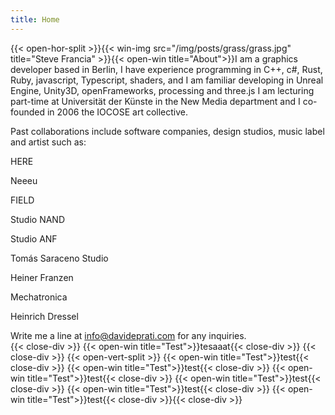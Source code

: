 ```yaml
---
title: Home
---
```

<!-- {{< figure src="/img/posts/grass/grass.jpg" title="An elephant at sunset" >}} -->
{{< open-hor-split >}}{{< win-img src="/img/posts/grass/grass.jpg" title="Steve Francia" >}}{{< open-win title="About">}}I am a graphics developer based in Berlin, I have experience programming in C++, c#, Rust, Ruby, javascript, Typescript, shaders, and I am familiar developing in Unreal Engine, Unity3D, openFrameworks, processing and three.js
I am lecturing part-time at Universität der Künste in the New Media department and I co-founded in 2006 the IOCOSE art collective.

Past collaborations include software companies, design studios, music label and artist such as:

HERE

Neeeu

FIELD

Studio NAND

Studio ANF

Tomás Saraceno Studio

Heiner Franzen

Mechatronica

Heinrich Dressel


Write me a line at info@davideprati.com for any inquiries.     
{{< close-div >}}
{{< open-win title="Test">}}tesaaat{{< close-div >}}
{{< close-div >}}
{{< open-vert-split >}}
{{< open-win title="Test">}}test{{< close-div >}}
{{< open-win title="Test">}}test{{< close-div >}}
{{< open-win title="Test">}}test{{< close-div >}}
{{< open-win title="Test">}}test{{< close-div >}}
{{< open-win title="Test">}}test{{< close-div >}}
{{< open-win title="Test">}}test{{< close-div >}}{{< close-div >}}